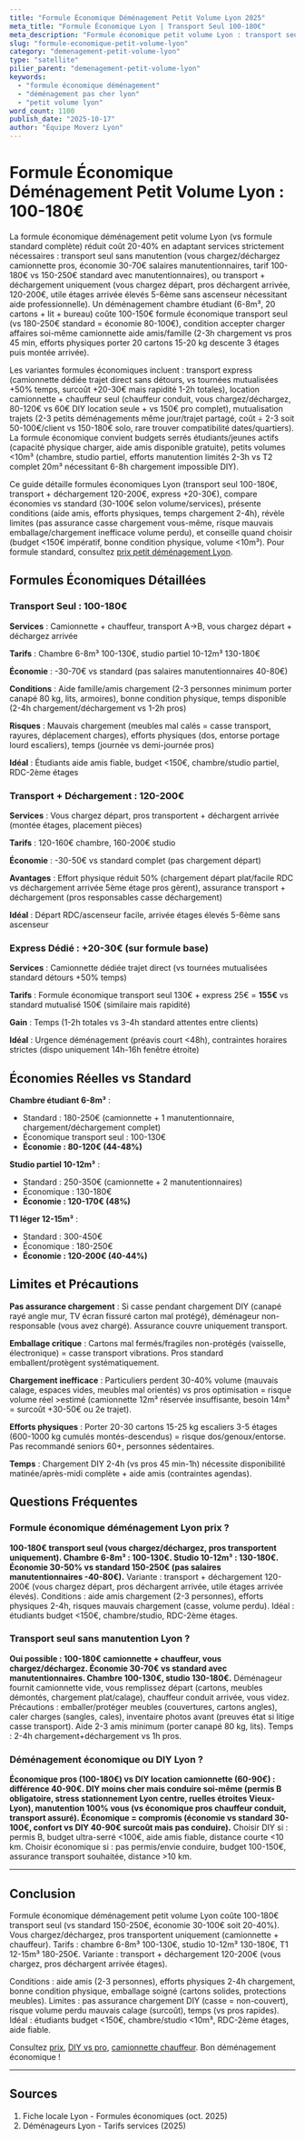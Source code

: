 ```yaml
---
title: "Formule Économique Déménagement Petit Volume Lyon 2025"
meta_title: "Formule Économique Lyon | Transport Seul 100-180€"
meta_description: "Formule économique petit volume Lyon : transport seul 100-180€ (vs standard 150-250€). Vous chargez, pros transportent. Économie 30-70€."
slug: "formule-economique-petit-volume-lyon"
category: "demenagement-petit-volume-lyon"
type: "satellite"
pilier_parent: "demenagement-petit-volume-lyon"
keywords:
  - "formule économique déménagement"
  - "déménagement pas cher lyon"
  - "petit volume lyon"
word_count: 1100
publish_date: "2025-10-17"
author: "Équipe Moverz Lyon"
---
```


# Formule Économique Déménagement Petit Volume Lyon : 100-180€

La formule économique déménagement petit volume Lyon (vs formule standard complète) réduit coût 20-40% en adaptant services strictement nécessaires : transport seul sans manutention (vous chargez/déchargez camionnette pros, économie 30-70€ salaires manutentionnaires, tarif 100-180€ vs 150-250€ standard avec manutentionnaires), ou transport + déchargement uniquement (vous chargez départ, pros déchargent arrivée, 120-200€, utile étages arrivée élevés 5-6ème sans ascenseur nécessitant aide professionnelle). Un déménagement chambre étudiant (6-8m³, 20 cartons + lit + bureau) coûte 100-150€ formule économique transport seul (vs 180-250€ standard = économie 80-100€), condition accepter charger affaires soi-même camionnette aide amis/famille (2-3h chargement vs pros 45 min, efforts physiques porter 20 cartons 15-20 kg descente 3 étages puis montée arrivée).

Les variantes formules économiques incluent : transport express (camionnette dédiée trajet direct sans détours, vs tournées mutualisées +50% temps, surcoût +20-30€ mais rapidité 1-2h totales), location camionnette + chauffeur seul (chauffeur conduit, vous chargez/déchargez, 80-120€ vs 60€ DIY location seule + vs 150€ pro complet), mutualisation trajets (2-3 petits déménagements même jour/trajet partagé, coût ÷ 2-3 soit 50-100€/client vs 150-180€ solo, rare trouver compatibilité dates/quartiers). La formule économique convient budgets serrés étudiants/jeunes actifs (capacité physique charger, aide amis disponible gratuite), petits volumes <10m³ (chambre, studio partiel, efforts manutention limités 2-3h vs T2 complet 20m³ nécessitant 6-8h chargement impossible DIY).

Ce guide détaille formules économiques Lyon (transport seul 100-180€, transport + déchargement 120-200€, express +20-30€), compare économies vs standard (30-100€ selon volume/services), présente conditions (aide amis, efforts physiques, temps chargement 2-4h), révèle limites (pas assurance casse chargement vous-même, risque mauvais emballage/chargement inefficace volume perdu), et conseille quand choisir (budget <150€ impératif, bonne condition physique, volume <10m³). Pour formule standard, consultez [prix petit déménagement Lyon](/blog/satellites/prix-petit-demenagement-lyon).

## Formules Économiques Détaillées

### Transport Seul : 100-180€

**Services** : Camionnette + chauffeur, transport A→B, vous chargez départ + déchargez arrivée

**Tarifs** : Chambre 6-8m³ 100-130€, studio partiel 10-12m³ 130-180€

**Économie** : -30-70€ vs standard (pas salaires manutentionnaires 40-80€)

**Conditions** : Aide famille/amis chargement (2-3 personnes minimum porter canapé 80 kg, lits, armoires), bonne condition physique, temps disponible (2-4h chargement/déchargement vs 1-2h pros)

**Risques** : Mauvais chargement (meubles mal calés = casse transport, rayures, déplacement charges), efforts physiques (dos, entorse portage lourd escaliers), temps (journée vs demi-journée pros)

**Idéal** : Étudiants aide amis fiable, budget <150€, chambre/studio partiel, RDC-2ème étages

### Transport + Déchargement : 120-200€

**Services** : Vous chargez départ, pros transportent + déchargent arrivée (montée étages, placement pièces)

**Tarifs** : 120-160€ chambre, 160-200€ studio

**Économie** : -30-50€ vs standard complet (pas chargement départ)

**Avantages** : Effort physique réduit 50% (chargement départ plat/facile RDC vs déchargement arrivée 5ème étage pros gèrent), assurance transport + déchargement (pros responsables casse déchargement)

**Idéal** : Départ RDC/ascenseur facile, arrivée étages élevés 5-6ème sans ascenseur

### Express Dédié : +20-30€ (sur formule base)

**Services** : Camionnette dédiée trajet direct (vs tournées mutualisées standard détours +50% temps)

**Tarifs** : Formule économique transport seul 130€ + express 25€ = **155€** vs standard mutualisé 150€ (similaire mais rapidité)

**Gain** : Temps (1-2h totales vs 3-4h standard attentes entre clients)

**Idéal** : Urgence déménagement (préavis court <48h), contraintes horaires strictes (dispo uniquement 14h-16h fenêtre étroite)

## Économies Réelles vs Standard

**Chambre étudiant 6-8m³** :
- Standard : 180-250€ (camionnette + 1 manutentionnaire, chargement/déchargement complet)
- Économique transport seul : 100-130€  
- **Économie : 80-120€ (44-48%)**

**Studio partiel 10-12m³** :
- Standard : 250-350€ (camionnette + 2 manutentionnaires)
- Économique : 130-180€  
- **Économie : 120-170€ (48%)**

**T1 léger 12-15m³** :
- Standard : 300-450€
- Économique : 180-250€  
- **Économie : 120-200€ (40-44%)**

## Limites et Précautions

**Pas assurance chargement** : Si casse pendant chargement DIY (canapé rayé angle mur, TV écran fissuré carton mal protégé), déménageur non-responsable (vous avez chargé). Assurance couvre uniquement transport.

**Emballage critique** : Cartons mal fermés/fragiles non-protégés (vaisselle, électronique) = casse transport vibrations. Pros standard emballent/protègent systématiquement.

**Chargement inefficace** : Particuliers perdent 30-40% volume (mauvais calage, espaces vides, meubles mal orientés) vs pros optimisation = risque volume réel >estimé (camionnette 12m³ réservée insuffisante, besoin 14m³ = surcoût +30-50€ ou 2e trajet).

**Efforts physiques** : Porter 20-30 cartons 15-25 kg escaliers 3-5 étages (600-1000 kg cumulés montés-descendus) = risque dos/genoux/entorse. Pas recommandé seniors 60+, personnes sédentaires.

**Temps** : Chargement DIY 2-4h (vs pros 45 min-1h) nécessite disponibilité matinée/après-midi complète + aide amis (contraintes agendas).

## Questions Fréquentes

### Formule économique déménagement Lyon prix ?

**100-180€ transport seul (vous chargez/déchargez, pros transportent uniquement). Chambre 6-8m³ : 100-130€. Studio 10-12m³ : 130-180€. Économie 30-50% vs standard 150-250€ (pas salaires manutentionnaires -40-80€).** Variante : transport + déchargement 120-200€ (vous chargez départ, pros déchargent arrivée, utile étages arrivée élevés). Conditions : aide amis chargement (2-3 personnes), efforts physiques 2-4h, risques mauvais chargement (casse, volume perdu). Idéal : étudiants budget <150€, chambre/studio, RDC-2ème étages.

### Transport seul sans manutention Lyon ?

**Oui possible : 100-180€ camionnette + chauffeur, vous chargez/déchargez. Économie 30-70€ vs standard avec manutentionnaires. Chambre 100-130€, studio 130-180€.** Déménageur fournit camionnette vide, vous remplissez départ (cartons, meubles démontés, chargement plat/calage), chauffeur conduit arrivée, vous videz. Précautions : emballer/protéger meubles (couvertures, cartons angles), caler charges (sangles, cales), inventaire photos avant (preuves état si litige casse transport). Aide 2-3 amis minimum (porter canapé 80 kg, lits). Temps : 2-4h chargement+déchargement vs 1h pros.

### Déménagement économique ou DIY Lyon ?

**Économique pros (100-180€) vs DIY location camionnette (60-90€) : différence 40-90€. DIY moins cher mais conduire soi-même (permis B obligatoire, stress stationnement Lyon centre, ruelles étroites Vieux-Lyon), manutention 100% vous (vs économique pros chauffeur conduit, transport assuré). Économique = compromis (économie vs standard 30-100€, confort vs DIY 40-90€ surcoût mais pas conduire).** Choisir DIY si : permis B, budget ultra-serré <100€, aide amis fiable, distance courte <10 km. Choisir économique si : pas permis/envie conduire, budget 100-150€, assurance transport souhaitée, distance >10 km.

---

## Conclusion

Formule économique déménagement petit volume Lyon coûte 100-180€ transport seul (vs standard 150-250€, économie 30-100€ soit 20-40%). Vous chargez/déchargez, pros transportent uniquement (camionnette + chauffeur). Tarifs : chambre 6-8m³ 100-130€, studio 10-12m³ 130-180€, T1 12-15m³ 180-250€. Variante : transport + déchargement 120-200€ (vous chargez, pros déchargent arrivée étages).

Conditions : aide amis (2-3 personnes), efforts physiques 2-4h chargement, bonne condition physique, emballage soigné (cartons solides, protections meubles). Limites : pas assurance chargement DIY (casse = non-couvert), risque volume perdu mauvais calage (surcoût), temps (vs pros rapides). Idéal : étudiants budget <150€, chambre/studio <10m³, RDC-2ème étages, aide fiable.

Consultez [prix](/blog/satellites/prix-petit-demenagement-lyon), [DIY vs pro](/blog/satellites/diy-vs-pro-petit-volume-lyon), [camionnette chauffeur](/blog/satellites/camionnette-chauffeur-lyon). Bon déménagement économique !

---

## Sources

1. Fiche locale Lyon - Formules économiques (oct. 2025)
2. Déménageurs Lyon - Tarifs services (2025)


